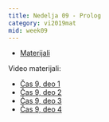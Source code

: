 ```yaml
---
title: Nedelja 09 - Prolog
category: vi2019mat
mid: week09
---
```

- <a target="_blank" href="">Materijali</a> 

Video materijali:
- <a target="_blank" href="https://youtu.be/Q0lJPZF0_aY">Čas 9, deo 1</a>
- <a target="_blank" href="https://youtu.be/sq9FIYvRVaM">Čas 9, deo 2</a>
- <a target="_blank" href="https://youtu.be/xD_-iSolRG0">Čas 9, deo 3</a>
- <a target="_blank" href="https://youtu.be/fVdPLDnhbxk">Čas 9, deo 4</a>
